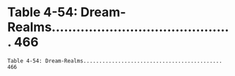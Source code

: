# Table 4-54: Dream-Realms............................................ 466

```
Table 4-54: Dream-Realms............................................ 466

```
